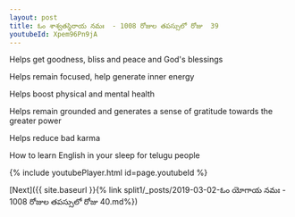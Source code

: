 ```yaml
---
layout: post
title: ఓం శాశ్వతస్థిరాయ నమః  - 1008 రోజుల తపస్సులో రోజు  39
youtubeId: Xpem96Pn9jA
---
```

 
 
Helps get goodness, bliss and peace and God's blessings
 
Helps remain focused, help generate inner energy 
 
Helps boost physical and mental health 
 
Helps remain grounded and generates a sense of gratitude towards the greater power 
 
Helps reduce bad karma
 
How to learn English in your sleep for telugu people
 
 
 
 


{% include youtubePlayer.html id=page.youtubeId %}
 
[Next]({{ site.baseurl }}{% link split1/_posts/2019-03-02-ఓం యోగాయ నమః  - 1008 రోజుల తపస్సులో రోజు  40.md%})
 
